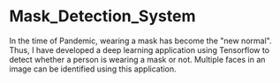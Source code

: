 # Mask_Detection_System

In the time of Pandemic, wearing a mask has become the "new normal". 
Thus, I have developed a deep learning application using Tensorflow to detect whether a person is wearing a mask or not. Multiple faces in an image can be identified using this application. 
